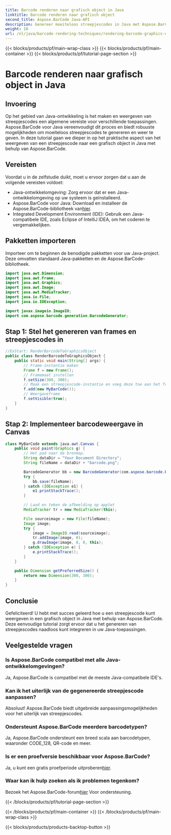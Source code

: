 ```yaml
---
title: Barcode renderen naar grafisch object in Java
linktitle: Barcode renderen naar grafisch object
second_title: Aspose.BarCode Java-API
description: Genereer moeiteloos streepjescodes in Java met Aspose.BarCode. Volg deze stapsgewijze handleiding voor een naadloze integratie.
weight: 10
url: /nl/java/barcode-rendering-techniques/rendering-barcode-graphics-object/
---
```


{{< blocks/products/pf/main-wrap-class >}}
{{< blocks/products/pf/main-container >}}
{{< blocks/products/pf/tutorial-page-section >}}

# Barcode renderen naar grafisch object in Java


## Invoering

Op het gebied van Java-ontwikkeling is het maken en weergeven van streepjescodes een algemene vereiste voor verschillende toepassingen. Aspose.BarCode voor Java vereenvoudigt dit proces en biedt robuuste mogelijkheden om moeiteloos streepjescodes te genereren en weer te geven. In deze tutorial gaan we dieper in op het praktische aspect van het weergeven van een streepjescode naar een grafisch object in Java met behulp van Aspose.BarCode.

## Vereisten

Voordat u in de zelfstudie duikt, moet u ervoor zorgen dat u aan de volgende vereisten voldoet:

- Java-ontwikkelomgeving: Zorg ervoor dat er een Java-ontwikkelomgeving op uw systeem is geïnstalleerd.
-  Aspose.BarCode voor Java: Download en installeer de Aspose.BarCode-bibliotheek van[hier](https://releases.aspose.com/barcode/java/).
- Integrated Development Environment (IDE): Gebruik een Java-compatibele IDE, zoals Eclipse of IntelliJ IDEA, om het coderen te vergemakkelijken.

## Pakketten importeren

Importeer om te beginnen de benodigde pakketten voor uw Java-project. Deze omvatten standaard Java-pakketten en de Aspose.BarCode-bibliotheek.

```java
import java.awt.Dimension;
import java.awt.Frame;
import java.awt.Graphics;
import java.awt.Image;
import java.awt.MediaTracker;
import java.io.File;
import java.io.IOException;

import javax.imageio.ImageIO;
import com.aspose.barcode.generation.BarcodeGenerator;
```

## Stap 1: Stel het genereren van frames en streepjescodes in

```java
//ExStart: RenderBarcodeToGraphicsObject
public class RenderBarcodeToGraphicsObject {
    public static void main(String[] args) {
        // Frame-instantie maken
        Frame f = new Frame();
        // Framemaat instellen
        f.setSize(300, 300);
        // Maak een streepjescode-instantie en voeg deze toe aan het frame
        f.add(new MyBarCode());
        // Weergaveframe
        f.setVisible(true);
    }
}
```

## Stap 2: Implementeer barcodeweergave in Canvas

```java
class MyBarCode extends java.awt.Canvas {
    public void paint(Graphics g) {
        // Het pad naar de bronmap.
        String dataDir = "Your Document Directory";
        String fileName = dataDir + "barcode.png";

        BarcodeGenerator bb = new BarcodeGenerator(com.aspose.barcode.EncodeTypes.CODE_128, "12345678");
        try {
            bb.save(fileName);
        } catch (IOException e1) {
            e1.printStackTrace();
        }

        // Laad en teken de afbeelding op applet
        MediaTracker tr = new MediaTracker(this);

        File sourceimage = new File(fileName);
        Image image;
        try {
            image = ImageIO.read(sourceimage);
            tr.addImage(image, 0);
            g.drawImage(image, 0, 0, this);
        } catch (IOException e) {
            e.printStackTrace();
        }
    }

    public Dimension getPreferredSize() {
        return new Dimension(300, 300);
    }
}
```

## Conclusie

Gefeliciteerd! U hebt met succes geleerd hoe u een streepjescode kunt weergeven in een grafisch object in Java met behulp van Aspose.BarCode. Deze eenvoudige tutorial zorgt ervoor dat u het genereren van streepjescodes naadloos kunt integreren in uw Java-toepassingen.

## Veelgestelde vragen

### Is Aspose.BarCode compatibel met alle Java-ontwikkelomgevingen?
Ja, Aspose.BarCode is compatibel met de meeste Java-compatibele IDE's.

### Kan ik het uiterlijk van de gegenereerde streepjescode aanpassen?
Absoluut! Aspose.BarCode biedt uitgebreide aanpassingsmogelijkheden voor het uiterlijk van streepjescodes.

### Ondersteunt Aspose.BarCode meerdere barcodetypen?
Ja, Aspose.BarCode ondersteunt een breed scala aan barcodetypen, waaronder CODE_128, QR-code en meer.

### Is er een proefversie beschikbaar voor Aspose.BarCode?
 Ja, u kunt een gratis proefperiode uitproberen[hier](https://releases.aspose.com/).

### Waar kan ik hulp zoeken als ik problemen tegenkom?
 Bezoek het Aspose.BarCode-forum[hier](https://forum.aspose.com/c/barcode/13) Voor ondersteuning.

{{< /blocks/products/pf/tutorial-page-section >}}

{{< /blocks/products/pf/main-container >}}
{{< /blocks/products/pf/main-wrap-class >}}

{{< blocks/products/products-backtop-button >}}
